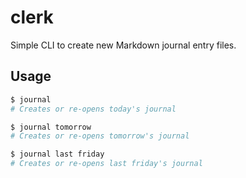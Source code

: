 # clerk

Simple CLI to create new Markdown journal entry files.

## Usage
```bash
$ journal
# Creates or re-opens today's journal

$ journal tomorrow
# Creates or re-opens tomorrow's journal

$ journal last friday
# Creates or re-opens last friday's journal
```

